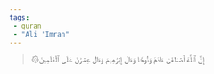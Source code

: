 ```yaml
---
tags: 
 - quran 
 - "Ali 'Imran"
---
```


> ۞إِنَّ ٱللَّهَ ٱصۡطَفَىٰٓ ءَادَمَ وَنُوحٗا وَءَالَ إِبۡرَٰهِيمَ وَءَالَ عِمۡرَٰنَ عَلَى ٱلۡعَٰلَمِينَ

